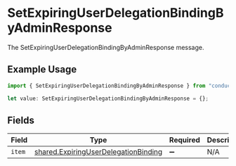 # SetExpiringUserDelegationBindingByAdminResponse

The SetExpiringUserDelegationBindingByAdminResponse message.

## Example Usage

```typescript
import { SetExpiringUserDelegationBindingByAdminResponse } from "conductorone-sdk-typescript/sdk/models/shared";

let value: SetExpiringUserDelegationBindingByAdminResponse = {};
```

## Fields

| Field                                                                                               | Type                                                                                                | Required                                                                                            | Description                                                                                         |
| --------------------------------------------------------------------------------------------------- | --------------------------------------------------------------------------------------------------- | --------------------------------------------------------------------------------------------------- | --------------------------------------------------------------------------------------------------- |
| `item`                                                                                              | [shared.ExpiringUserDelegationBinding](../../../sdk/models/shared/expiringuserdelegationbinding.md) | :heavy_minus_sign:                                                                                  | N/A                                                                                                 |